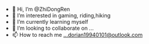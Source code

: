 - 👋 Hi, I’m @ZhiDongRen
- 👀 I’m interested in gaming, riding,hiking
- 🌱 I’m currently learning myself
- 💞️ I’m looking to collaborate on ...
- 📫 How to reach me ...dorian19940101@outlook.com

<!---
ZhiDongRen/ZhiDongRen is a ✨ special ✨ repository because its `README.md` (this file) appears on your GitHub profile.
You can click the Preview link to take a look at your changes.
--->
